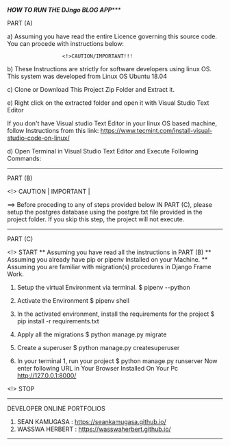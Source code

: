 ***********************HOW TO RUN THE DJngo BLOG APP**************************

PART (A)

a) Assuming you have read the entire Licence governing this source code.
   You can procede with instructions below:

                      <!>CAUTION/IMPORTANT!!!
b) These Instructions are strictly for software developers using linux OS. 
   This system was developed from Linux OS Ubuntu 18.04 

c) Clone or Download This Project Zip Folder and Extract it.

e) Right click on the extracted folder and open it with Visual Studio Text Editor

If you don't have Visual studio Text Editor
in your linux OS based machine, follow Instructions
from this link: https://www.tecmint.com/install-visual-studio-code-on-linux/

d) Open Terminal in Visual Studio Text Editor and Execute Following Commands:

*******************************************************************************

PART (B)

<!> CAUTION | IMPORTANT |

==> Before proceding to any of steps provided below IN PART (C), 
please setup the postgres database  using the postgre.txt file provided 
in the project folder. If you skip this step, the project will not execute.

*********************************************************************************

PART (C)

<!> START 
** Assuming you have read all the instructions in PART (B)
** Assuming you already have pip or pipenv Installed on your Machine.
** Assuming you are familiar with migration(s) procedures in Django Frame Work.

1. Setup the virtual Environment via terminal.
   $  pipenv --python <version>

2. Activate the Environment
   $  pipenv shell

3. In the activated environment, install the requirements for the project
   $  pip install -r requirements.txt

4. Apply all the migrations
   $  python manage.py migrate

6. Create a superuser
   $  python manage.py createsuperuser

7. In your terminal 1, run your project
   $  python manage.py runserver
   Now enter following URL in Your Browser Installed On Your Pc
   http://127.0.0.1:8000/

<!> STOP

-----------------------------------------------------------------------------

DEVELOPER ONLINE PORTFOLIOS



1. SEAN KAMUGASA   : https://seankamugasa.github.io/
2. WASSWA HERBERT  : https://wasswaherbert.github.io/

------------------------------------------------------------------------------
